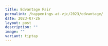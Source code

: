 ```yaml
---
title: Edvantage Fair
permalink: /happenings-at-vjc/2023/edvantage/
date: 2023-07-26
layout: post
description: ""
image: ""
variant: tiptap
---
```

